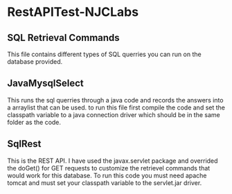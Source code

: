 # RestAPITest-NJCLabs

## SQL Retrieval Commands
This file contains different types of SQL querries you can run on the database provided.

## JavaMysqlSelect
This runs the sql querries through a java code and records the answers into a arraylist that can be used. to run this file first compile the code and set the classpath variable to a java connection driver which should be in the same folder as the code. 

## SqlRest
This is the REST API. I have used the javax.servlet package and overrided the doGet() for GET requests to customize the retrievel commands that would work for this database. To run this code you must need apache tomcat and must set your classpath variable to the servlet.jar driver. 

